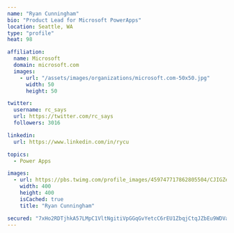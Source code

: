 ```yaml
---
name: "Ryan Cunningham"
bio: "Product Lead for Microsoft PowerApps"
location: Seattle, WA
type: "profile"
heat: 98

affiliation:
  name: Microsoft
  domain: microsoft.com
  images:
    - url: "/assets/images/organizations/microsoft.com-50x50.jpg"
      width: 50
      height: 50

twitter:
  username: rc_says
  url: https://twitter.com/rc_says
  followers: 3016

linkedin:
  url: https://www.linkedin.com/in/rycu

topics:
  - Power Apps

images:
  - url: https://pbs.twimg.com/profile_images/459747717862805504/CJIGZejd_400x400.png
    width: 400
    height: 400
    isCached: true
    title: "Ryan Cunningham"

secured: "7xHo2RDTjhkA57LMpC1VltNgitiVpGGqGvYetcC6rEU1ZbqjCtqJZbEu9WDVaTAvWEQREggKQj+6x6yWN2mLA4QE+n6AoNA1hhjfYgjdLIF/rtrWrLPogwnMvJQ+Nvs+0Hpml5GasN4rk55bXmFzgQ/Qmqf92ujPanqRUQp/Lo5soWjIHOBW4cyh4tlGisth+ulsCvm2JvR75T+PBFoNwE3rQHxo9g5cmQAj2N7N2UUmDq8xqtE/lvTcbOELSoYlgC9HEUWiJoVAI8Y9JJvkdzQcxEuAGkkJHH8ahKpWNJKMzPgU0ieoL4hUnnDzADKy7M6x0uKhSXpllAE1q1dkX95mDcDZSB+50KxSEocgPOCttkwzrny+SYwUV2wANoRQwREPTyd0kQKdgyOHwKpWGr56dw5XWzPCFV1aXH8LpsQ=;jUd/9fCJUAIBiH6r62yMyg=="
---
```


